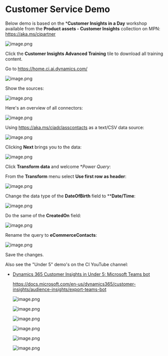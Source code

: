 # Customer Service Demo

Below demo is based on the ***Customer Insights in a Day** workshop available from the **Product assets - Customer Insights** collection on MPN: https://aka.ms/cipartner

![image.png](/.attachments/image-928d131c-7f43-4e32-bd68-7355a3429437.png)

Click the **Customer Insights Advanced Training** tile to download all training content.

Go to https://home.ci.ai.dynamics.com/

![image.png](/.attachments/image-6de5a1c6-abe4-4bd1-95ff-a1612988c93d.png)

Show the sources:

![image.png](/.attachments/image-6d7b5dab-72c1-48cc-936d-3f37012c12c4.png)

Here's an overview of all connectors:

![image.png](/.attachments/image-06248273-625a-49ce-827d-89e670b87dc7.png)

Using https://aka.ms/ciadclasscontacts as a text/CSV data source:

![image.png](/.attachments/image-2be89e54-21ec-4038-b8f1-06198761f30b.png)

Clicking **Next** brings you to the data: 

![image.png](/.attachments/image-68767bf2-2e19-492c-bb7e-36c0ed94e2d2.png)

Click **Transform data** and welcome **Power Query*:

From the **Transform** menu select **Use first row as header**:

![image.png](/.attachments/image-4843a2a3-1937-4676-b559-c67a31ebcdc0.png)

Change the data type of the **DateOfBirth** field to ****Date/Time**:

![image.png](/.attachments/image-95288a16-bbe5-477e-90ca-f7b8072bfa09.png)

Do the same of the **CreatedOn** field:

![image.png](/.attachments/image-55f4204f-af75-440a-8ad0-2c768fd82b4f.png)

Rename the query to **eCommerceContacts**:

![image.png](/.attachments/image-b3e91c51-5d50-44c2-8e9b-9662e7cc67ab.png)

Save the changes.

Also see the "Under 5" demo's on the CI YouTube channel:

- [Dynamics 365 Customer Insights in Under 5: Microsoft Teams bot](https://www.youtube.com/watch?v=9jMdYt2hPlY)

  https://docs.microsoft.com/en-us/dynamics365/customer-insights/audience-insights/export-teams-bot
  
  ![image.png](/.attachments/image-26410b56-81ed-433a-8b0d-eda1796ea57d.png)

  ![image.png](/.attachments/image-ae4ca2d5-842e-4824-a664-9562e37bbc72.png)

  ![image.png](/.attachments/image-86a23967-8f4b-414b-addf-e9cc8d6e9484.png)

  ![image.png](/.attachments/image-3b1d96d8-6d28-4763-80a6-104c1c8397e5.png)

  ![image.png](/.attachments/image-01381a39-06da-4571-abff-272a20e27e2c.png)

  ![image.png](/.attachments/image-aefe1455-866b-4e3b-9007-a7b3e7777d69.png)